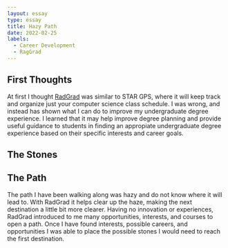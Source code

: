 ```yaml
---
layout: essay
type: essay
title: Hazy Path
date: 2022-02-25
labels:
  - Career Development
  - RagGrad
---
```

## First Thoughts
At first I thought <a href="https://radgrad2.ics.hawaii.edu/#/">RadGrad</a> was similar to STAR GPS, where it will keep track and organize just your computer science class schedule. I was wrong, and instead has shown what I can do to improve my undergraduate degree experience. I learned that it may help improve degree planning and provide useful guidance to students in finding an appropiate undergraduate degree experience based on their specific interests and career goals. 

## The Stones


## The Path
The path I have been walking along was hazy and do not know where it will lead to. With RadGrad it helps clear up the haze, making the next destination a little bit more clearer. Having no innovation or experiences, RadGrad introduced to me many opportunities, interests, and courses to open a path. Once I have found interests, possible careers, and opportunities I was able to place the possible stones I would need to reach the first destination.
